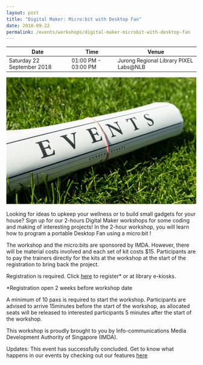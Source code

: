 ```yaml
---
layout: post
title: "Digital Maker: Micro:bit with Desktop Fan"
date: 2018-09-22
permalink: /events/workshops/digital-maker-microbit-with-desktop-fan
---
```


| Date | Time | Venue |
|--------|---|---|
| Saturday 22 September 2018 | 01:00 PM - 03:00 PM |  Jurong Regional Library PIXEL Labs@NLB |

![hi](/images/events/generic-event-image.jpg)

Looking for ideas to upkeep your wellness or to build small gadgets for your house?  Sign up for our 2-hours Digital Maker workshops for some coding and making of interesting projects!  In the 2-hour workshop, you will learn how to program a portable Desktop Fan using a micro:bit !

The workshop and the micro:bits are sponsored by IMDA.  However, there will be material costs involved and each set of kit costs $15.  Participants are to pay the trainers directly for the kits at the workshop at the start of the registration to bring back the project.
 
 

Registration is required. Click <a href="https://nlb.gov.sg/golibrary" target="_blank">here</a> to register* or at library e-kiosks.

*Registration open 2 weeks before workshop date

A minimum of 10 paxs is required to start the workshop.
Participants are advised to arrive 15minutes before the start of the workshop, as allocated seats will be released to interested participants 5 minutes after the start of the workshop.

This workshop is proudly brought to you by Info-communications Media Development Authority of Singapore (IMDA).

Updates: This event has successfully concluded. Get to know what happens in our events by checking out our features <a href="" target="_blank">here</a>
